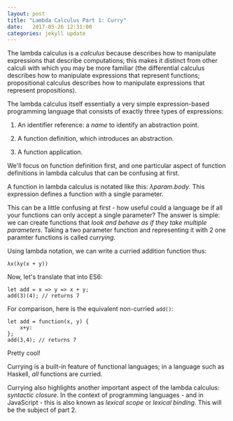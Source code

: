 ```yaml
---
layout: post
title: "Lambda Calculus Part 1: Curry"
date:   2017-05-26 12:31:00
categories: jekyll update
---
```


The lambda calculus is a _calculus_ because describes how to manipulate expressions that describe computations; this makes it distinct from other calculi with which you may be more familiar (the differential calculus describes how to manipulate expressions that represent functions; propositional calculus describes how to manipulate expressions that represent propositions).

The lambda calculus itself essentially a very simple expression-based programming language that consists of exactly three types of expressions:

1. An identifier reference: a _name_ to identify an abstraction point.

2. A function definition, which introduces an abstraction.

3. A function application.

We'll focus on function definition first, and one particular aspect of function definitions in lambda calculus that can be confusing at first.

A function in lambda calculus is notated like this: _λparam.body_. This expression defines a function with a single parameter.

This can be a little confusing at first - how useful could a language be if all your functions can only accept a single parameter? The answer is simple: we can create functions that _look and behave as if they take multiple parameters_. Taking a two parameter function and representing it with 2 one paramter functions is called _currying_.

Using lambda notation, we can write a curried addition function thus:

```
λx(λy(x + y))
```

Now, let's translate that into ES6:

```
let add = x => y => x + y;
add(3)(4); // returns 7
```

For comparison, here is the equivalent non-curried `add()`:
```
let add = function(x, y) {
	x+y:
};
add(3,4); // returns 7
```

Pretty cool!

Currying is a built-in feature of functional languages; in a language such as Haskell, _all_ functions are curried.

Currying also highlights another important aspect of the lambda calculus: _syntactic closure_. In the context of programming languages - and in JavaScript - this is also known as _lexical scope_ or _lexical binding_. This will be the subject of part 2.